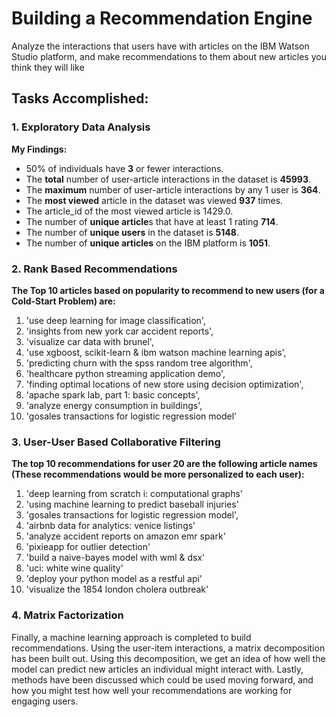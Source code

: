 # Building a Recommendation Engine
Analyze the interactions that users have with articles on the IBM Watson Studio platform, and make recommendations to them about new articles you think they will like

## Tasks Accomplished:

### 1. Exploratory Data Analysis

**My Findings:**

- 50% of individuals have  **3**  or fewer interactions.
- The **total** number of user-article interactions in the dataset is  **45993**.
- The **maximum** number of user-article interactions by any 1 user is  **364**.
- The **most viewed** article in the dataset was viewed **937**  times.
- The article_id of the most viewed article is  1429.0.
- The number of **unique article**s that have at least 1 rating **714**.
- The number of **unique users** in the dataset is  **5148**.
- The number of **unique articles** on the IBM platform is **1051**.

### 2. Rank Based Recommendations

**The Top 10 articles based on popularity to recommend to new users (for a Cold-Start Problem) are:**

1. 'use deep learning for image classification', 
2. 'insights from new york car accident reports', 
3. 'visualize car data with brunel',
4. 'use xgboost, scikit-learn & ibm watson machine learning apis', 
5. 'predicting churn with the spss random tree algorithm', 
6. 'healthcare python streaming application demo', 
7. 'finding optimal locations of new store using decision optimization', 
8. 'apache spark lab, part 1: basic concepts', 
9. 'analyze energy consumption in buildings', 
10. 'gosales transactions for logistic regression model'


### 3. User-User Based Collaborative Filtering

**The top 10 recommendations for user 20 are the following article names (These recommendations would be more personalized to each user):**

1. 'deep learning from scratch i: computational graphs'
2. 'using machine learning to predict baseball injuries'
3. 'gosales transactions for logistic regression model', 
4. 'airbnb data for analytics: venice listings'
5. 'analyze accident reports on amazon emr spark'
6. 'pixieapp for outlier detection'
7. 'build a naive-bayes model with wml & dsx'
8. 'uci: white wine quality'
9. 'deploy your python model as a restful api'
10. 'visualize the 1854 london cholera outbreak'

### 4. Matrix Factorization

Finally, a machine learning approach is completed to build recommendations. Using the user-item interactions, a matrix decomposition has been built out. Using this decomposition, we get an idea of how well the model can predict new articles an individual might interact with. Lastly, methods have been discussed which could be used moving forward, and how you might test how well your recommendations are working for engaging users.
